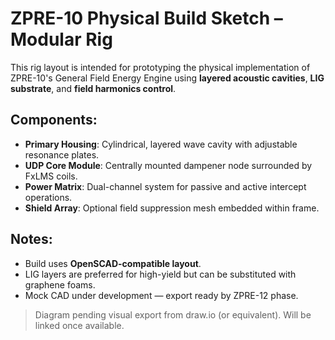 # ZPRE-10 Physical Build Sketch – Modular Rig

This rig layout is intended for prototyping the physical implementation of ZPRE-10's General Field Energy Engine using **layered acoustic cavities**, **LIG substrate**, and **field harmonics control**.

## Components:

- **Primary Housing**: Cylindrical, layered wave cavity with adjustable resonance plates.
- **UDP Core Module**: Centrally mounted dampener node surrounded by FxLMS coils.
- **Power Matrix**: Dual-channel system for passive and active intercept operations.
- **Shield Array**: Optional field suppression mesh embedded within frame.

## Notes:

- Build uses **OpenSCAD-compatible layout**.
- LIG layers are preferred for high-yield but can be substituted with graphene foams.
- Mock CAD under development — export ready by ZPRE-12 phase.

> Diagram pending visual export from draw.io (or equivalent). Will be linked once available.

